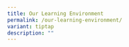 ```yaml
---
title: Our Learning Environment
permalink: /our-learning-environment/
variant: tiptap
description: ""
---
```

